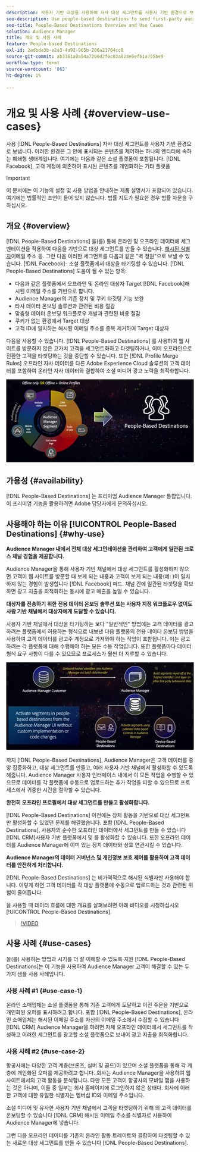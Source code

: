 ```yaml
---
description: 사용자 기반 대상을 사용하여 자사 대상 세그먼트를 사용자 기반 환경으로 보냅니다. 이러한 환경은 그 안에 표시되는 콘텐츠를 제어하는 하나의 엔티티에 속하는 폐쇄형 생태계입니다. 여기에는 Facebook과 같은 소셜 플랫폼과 고객 계정에 의존하여 표시된 콘텐츠를 개인화하는 기타 플랫폼이 포함됩니다.
seo-description: Use people-based destinations to send first-party audience segments to people-based environments. These environments are closed ecosystems belonging to one entity that controls the content that is being displayed within it. They include social platforms such as Facebook, and other platforms that rely on customer accounts to personalize the displayed content.
seo-title: People-Based Destinations Overview and Use Cases
solution: Audience Manager
title: 개요 및 사용 사례
feature: People-based Destinations
exl-id: 2edbda3b-e2a3-4a92-965b-206a21764cc8
source-git-commit: ab3361a0a54a7200d2f0c03a82ae6ef61a755be9
workflow-type: tm+mt
source-wordcount: '863'
ht-degree: 1%

---
```


# 개요 및 사용 사례 {#overview-use-cases}

사용 [!DNL People-Based Destinations] 자사 대상 세그먼트를 사용자 기반 환경으로 보냅니다. 이러한 환경은 그 안에 표시되는 콘텐츠를 제어하는 하나의 엔티티에 속하는 폐쇄형 생태계입니다. 여기에는 다음과 같은 소셜 플랫폼이 포함됩니다. [!DNL Facebook], 고객 계정에 의존하여 표시된 콘텐츠를 개인화하는 기타 플랫폼

>[!IMPORTANT]
>이 문서에는 이 기능의 설정 및 사용 방법을 안내하는 제품 설명서가 포함되어 있습니다. 여기에는 법률적인 조언이 들어 있지 않습니다. 법률 지도가 필요한 경우 법률 자문을 구하십시오.

## 개요 {#overview}

[!DNL People-Based Destinations] 을(를) 통해 온라인 및 오프라인 데이터에 세그멘테이션을 적용하여 다음을 기반으로 대상 세그먼트를 만들 수 있습니다. [해시된 식별자](people-based-destinations-prerequisites.md#hashing-requirements)이메일 주소 등. 그런 다음 이러한 세그먼트를 다음과 같은 &quot;벽 정원&quot;으로 보낼 수 있습니다. [!DNL Facebook]- 소셜 플랫폼에서 대상을 타기팅할 수 있습니다. [!DNL People-Based Destinations] 도움이 될 수 있는 항목:

* 다음과 같은 플랫폼에서 오프라인 및 온라인 대상자 Target [!DNL Facebook]해시된 이메일 주소를 기반으로 합니다.
* Audience Manager의 기존 장치 및 쿠키 타깃팅 기능 보완
* 타사 데이터 온보딩 솔루션과 관련된 비용 절감
* 맞춤형 데이터 온보딩 워크플로우 개발과 관련된 비용 절감
* 쿠키가 없는 환경에서 Target 대상
* 고객 ID에 일치하는 해시된 이메일 주소를 중복 제거하여 Target 대상자

다음을 사용할 수 있습니다. [!DNL People-Based Destinations] 를 사용하여 웹 사이트를 방문하지 않은 고가치 고객을 세그먼트화하고 타겟팅하거나, 이미 오프라인으로 전환한 고객을 타겟팅하는 것을 중단할 수 있습니다. 또한 [!DNL Profile Merge Rules] 오프라인 자사 데이터를 다른 Adobe Experience Cloud 솔루션의 고객 데이터를 포함하여 온라인 자사 데이터와 결합하여 소셜 미디어 광고 노력을 최적화합니다.

![pbd-개요](assets/pbd-overview.png)

## 가용성 {#availability}

[!DNL People-Based Destinations] 는 프리미엄 Audience Manager 통합입니다. 이 프리미엄 기능을 활용하려면 Adobe 담당자에게 문의하십시오.

## 사용해야 하는 이유 [!UICONTROL People-Based Destinations] {#why-use}

**Audience Manager 내에서 전체 대상 세그먼테이션을 관리하여 고객에게 일관된 크로스 채널 경험을 제공합니다.**

Audience Manager을 통해 사용자 기반 채널에서 대상 세그먼트를 활성화하지 않으면 고객이 웹 사이트를 방문할 때 보게 되는 내용과 고객이 보게 되는 내용(예: )이 일치하지 않는 경험이 발생합니다 [!DNL Facebook] 피드. 채널 간에 일관된 타겟팅을 확보하면 광고 지출을 최적화하는 동시에 광고 매출을 높일 수 있습니다.

**대상자를 전송하기 위한 전용 데이터 온보딩 솔루션 또는 사용자 지정 워크플로우 없이도 사람 기반 채널에서 대상자에게 도달할 수 있습니다.**

사용자 기반 채널에서 대상을 타기팅하는 보다 &quot;일반적인&quot; 방법에는 고객 데이터를 광고하려는 플랫폼에서 허용하는 형식으로 내보낸 다음 플랫폼의 전용 데이터 온보딩 방법을 사용하여 고객 데이터를 광고주 계정으로 가져와야 하는 작업이 포함됩니다. 이는 광고하려는 각 플랫폼에 대해 수행해야 하는 모든 수동 작업입니다. 또한 플랫폼마다 데이터 형식 요구 사항이 다를 수 있으므로 프로세스가 훨씬 더 지루할 수 있습니다.

![pbd-개요](assets/pbd-diagram.png)

까지 [!DNL People-Based Destinations], Audience Manager은 고객 데이터를 중앙 집중화하고, 대상 세그먼트를 만들고, 여러 사용자 기반 채널에서 활성화할 수 있도록 해줍니다. Audience Manager 사용자 인터페이스 내에서 이 모든 작업을 수행할 수 있으므로 데이터를 각 플랫폼에 수동으로 업로드하는 추가 작업을 피할 수 있으므로 프로세스에서 귀중한 시간을 절약할 수 있습니다.

**완전히 오프라인 프로필에서 대상 세그먼트를 만들고 활성화합니다.**

[!DNL People-Based Destinations] 이전에는 장치 활동을 기반으로 대상 세그먼트만 활성화할 수 있었던 문제를 해결했습니다. 포함 [!DNL People-Based Destinations], 사용자의 순수한 오프라인 데이터에서 세그먼트를 만들 수 있습니다 [!DNL CRM]사용자 기반 플랫폼에서 및 를 활성화할 수 있습니다. 또한 오프라인 데이터를 Audience Manager에 이미 있는 장치 데이터와 상호 연관시킬 수 있습니다.

**Audience Manager의 데이터 거버넌스 및 개인정보 보호 제어를 활용하여 고객 데이터를 안전하게 처리합니다.**

[!DNL People-Based Destinations] 는 비가역적으로 해시된 식별자만 사용해야 합니다. 이렇게 하면 고객 데이터를 각 대상 플랫폼에 수동으로 업로드하는 것과 관련된 위험이 줄어듭니다.

을 사용할 때 데이터 흐름에 대한 개요를 살펴보려면 아래 비디오를 시청하십시오 [!UICONTROL People-Based Destinations].

>[!VIDEO](https://video.tv.adobe.com/v/28968/)

## 사용 사례 {#use-cases}

을(를) 사용하는 방법과 시기를 더 잘 이해할 수 있도록 지원 [!DNL People-Based Destinations]는 이 기능을 사용하여 Audience Manager 고객이 해결할 수 있는 두 가지 샘플 사용 사례입니다.

### 사용 사례 #1 {#use-case-1}

온라인 소매업체는 소셜 플랫폼을 통해 기존 고객에게 도달하고 이전 주문을 기반으로 개인화된 오퍼를 표시하려고 합니다. 포함 [!DNL People-Based Destinations], 온라인 소매업체는 해시된 이메일 주소를 자신의 이메일 주소에서 수집할 수 있습니다 [!DNL CRM] Audience Manager을 하려면 자체 오프라인 데이터에서 세그먼트를 작성하고 이러한 세그먼트를 광고할 소셜 플랫폼으로 보내어 광고 지출을 최적화합니다.

### 사용 사례 #2 {#use-case-2}

항공사에는 다양한 고객 계층(브론즈, 실버 및 골드)이 있으며 소셜 플랫폼을 통해 각 계층에 개인화된 오퍼를 제공하려고 합니다. 회사는 Audience Manager을 사용하여 웹 사이트에서의 고객 활동을 분석합니다. 다만 모든 고객이 항공사의 모바일 앱을 사용하는 것은 아니며, 이들 중 일부는 회사 홈페이지에 로그인하지 않은 상태다. 회사에 이러한 고객에 대한 유일한 식별자는 멤버십 ID와 이메일 주소입니다.

소셜 미디어 및 유사한 사용자 기반 채널에서 고객을 타겟팅하기 위해 의 고객 데이터를 온보딩할 수 있습니다 [!DNL CRM] 해시된 이메일 주소를 식별자로 사용하여 Audience Manager에 넣습니다.

그런 다음 오프라인 데이터를 기존의 온라인 활동 트레이트와 결합하여 타겟팅할 수 있는 새로운 대상 세그먼트를 만들 수 있습니다 [!DNL People-Based Destinations].
